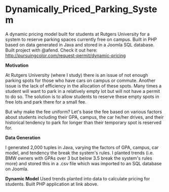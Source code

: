 # Dynamically_Priced_Parking_System

A dynamic pricing model built for students at Rutgers University for a system to reserve parking spaces currently free on campus. Built in PHP based on data generated in Java and stored in a Joomla SQL database. Built project with @afend.
Check it out here: http://pursuingcolor.com/request-permit/dynamic-pricing

<b>Motivation</b>

At Rutgers University (where I study) there is an issue of not enough parking spots for those who have cars on campus or commute. Another issue is the lack of efficiency in the allocation of these spots. Many times a student will want to park in a relatively empty lot but will not have a permit to do so. The solution is to allow students to reserve these empty spots in free lots and park there for a small fee.

But why make the fee uniform? Let's base the fee based on various factors about students including their GPA, campus, the car he/her drives, and their historical tendency to park for longer than their temporary spot is reserved for.

<b>Data Generation</b>

I generated 2,000 tuples in Java, varying the factors of GPA, campus, car model, and tendency the break the system's rules. I planted trends (i.e. BMW owners with GPAs over 3 but below 3.5 break the system's rules more) and stored this in a .csv file which was imported to an SQL database on Joomla.

<b>Dynamic Model</b>
Used trends planted into data to calculate pricing for students. Built PHP application at link above.

